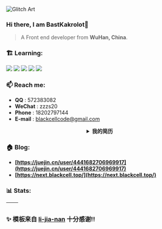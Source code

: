 ![Glitch Art](https://glitch-art.vercel.app/api/simple?word={BastKakrolot})

### Hi there, I am BastKakrolot👋

> A Front end developer from **WuHan, China**.

### 🏗️ Learning:

<code><img src="https://img.shields.io/badge/typescript-%23007ACC.svg?style=for-the-badge&logo=typescript&logoColor=white"/></code>
<code><img src="https://img.shields.io/badge/react-%2320232a.svg?style=for-the-badge&logo=react&logoColor=%2361DAFB"/></code>
<code><img src="https://img.shields.io/badge/node.js-6DA55F?style=for-the-badge&logo=node.js&logoColor=white"/></code>
<code><img src="https://img.shields.io/badge/vuejs-%2335495e.svg?style=for-the-badge&logo=vuedotjs&logoColor=%234FC08D"/></code>
<code><img src="https://img.shields.io/badge/nextjs-%2320232a.svg?style=for-the-badge&logo=nextdotjs&logoColor=%234FC08D"/></code>

### 📫 Reach me:

- **QQ** : 572383082
- **WeChat** : zzzs20
- **Phone** : 18202797144
- **E-mail** : blackcellcode@gmail.com

<details>
    <summary align="center"><b>我的简历</b></summary>

## 联系信息
- **手机**: （+86）18202797144
- **邮箱**: blackcellcode@gmail.com
- **GitHub**: github.com/BastKakrolot
- **掘金**: juejin.cn/user/4441682706969917
- **博客**：next.blackcell.top

## 个人简介

- 熟悉代码开发到上线全流程，对协同开发，分支管理，项目配置等都有较深刻的最佳实践 ，经历过多种分支模型
- 会多审视重构代码，在 Gitlab 上对组内成员进行 code review 积极组织前端分享会，以及代码审查会
- 有中后台大型项目、移动端开发经验，熟悉前端性能优化的实现，例如代码优化、打包优化、资源优化，能结合实际业务场景进行优化
- 熟悉 Webpack 等打包工具的基本配置， 能够对以上工具进行二次封装、基于以上工具搭建通用的开发环境
- 熟悉 prettier / eslint 基本配置，有良好且严格的编码习惯
- 能按照 UI 完成页面还原，任务完成度高

## 工作经验

### XX科技有限公司 - 前端工程师/研发中心/大前端组 （ 2022.02 - 2024.04）

- 负责组内公共组件开发建设工作（可编辑表格等，虚拟列表，可拖动列，）
- 负责组内项目维护，底层逻辑优化，比如开发中途添加主题功
- 负责组内成员任务分配 & CodeReview 工作
- 维护组内代码规范，持续输出项目文档
`react` `ahooks` `Umi` `Antd` `Css-Module` `JSX` ...

### XX有限公司 - web前端 （2019.07 - 2022.02）

- 开发了移动端和桌面端的高保真界面，采用了响应式设计。
- 实现了复杂的前端交互逻辑和组件复用。
 `swiper` `vue` `Bootstrap` `jquery` `animate` ...

### XX科技有限公司 - 前端开发工程师 （2017.07 - 2019.07）
- 开发了PC端的多个项目（包括但不限于一窗受理系统，土地二级交易市场，统一 OA等）。
- 对静态资源核心库进行维护和更新。
- 为旧项目重新搭建底层框架，优化和升级原有系统。
`elementui` `highcharts` `requirejs` `vue` `axios` ...

## 个人项目/作品集

### 基于Next的博客项目

这是我个人开发的博客项目，可以在联系信息中访问我的主页进行查看，该博客使用Next14 进行搭建，支持自动部署实现CI/CD，提交后会调用github的工作流，通过读取配置文件，进行打包。然后将打包后的镜像推送至dockerhub，然后远程调用服务器拉取最新的docker镜像部署，至此可以完成持续部署。博客使用的域名证书通过acme.sh进行自动化续签，该博客支持mdx，可以再编写文章时调用配置好的组件进行更优美的展示，在完成这个功能时发现mdx与部分最新版本的插件不兼容，因此排查了许久，最后通过降级完成此部分功能，此项目能够学习最前沿技术的同时也能让自己的基础更加巩固。数据的存储使用的MongoDB，通过app-router进行获取，其中有部分数据是通过server-Component直接加载，登录部分使用next-auth进行鉴权，可以接入多种登录。
 `mongodb` `next-auth` `vditor` `react-photo-view` `ahooks` `tailwindcss` `next-mdx-remote` `react-mde` `@nextui-org/react` `@mui/material` `@ricons/fa`...

## 供应链管理系统

在此项目中我负责新模块开发，公共组件维护等任务。在开发新模块时能够清晰认知业务需求，高效完成模块搭建。自觉担当公共组件维护工作，这个项目中，当表格数据量达到十万级时，页面会卡死，即使没卡死也会导致编辑过程异常卡顿，使用虚拟列表以及优化编辑逻辑，重构表格内部代码删除冗余方法和过程，使该组件内部细分各个模块，便于日后维护和扩展，并且添加拖拽排序功能，对于十万级数据的编辑也能做到流畅无卡顿，最后此组件在公司内部得到高评价，许多项目都应用了此组件。提倡使用hooks编程，将ui与逻辑分离，大大提高开发效率！维护供应链代码规范，持续更新供应链组件文档，持续输出项目文档。
`Umi3.5` `ahooks` `antd` `React` `mobx` `dva` `v-list` `fomily` ...

## 微信点单程序

项目使用微信小程序框架开发，登陆后获取id，用户详情，订单信息等进行socket连接前后台交互；首页分为6个模块：首页展示、餐品点单、订单提交页、订单列表、订单详情、个人中心。首页展示主要展示当前推荐商品以及用户基本信息和操作按钮，餐品点单页面进入后会选择用餐人数，在餐品列表上方也会展示当前推荐餐品，左侧分类和右侧餐品列表实现联动，用户点完餐品后会进入订单提交页面。 订单提交页面展示用户所选商品列表、就餐人数、餐厅地址点击可进入地图查看并可以进行导航、电话点击可直接拨打、用户选择预约时间，确认完毕后进入支付，支付成功则会进入订单详情页面。订单详情页面展示当前订单信息，流水号，交易号等信息。订单列表展示用户历史订单以及进行中订单基本信息，点击后可进入订单详情查看。中心页面展示用户头像，积分，优惠券等信息

# 致谢
感谢您花时间阅读我的简历，期待能有机会和您共事。

</details>

### 🏠 Blog:

- **[https://juejin.cn/user/4441682706969917](https://juejin.cn/user/4441682706969917)**
- **[https://next.blackcell.top/](https://next.blackcell.top/)**

### 📊 Stats:

| <img align="center" src="https://github-readme-stats.vercel.app/api?username=BastKakrolot&show_icons=true&theme=buefy&hide_border=true" alt="" /> | <img align="center" src="https://github-readme-stats.vercel.app/api/top-langs/?username=BastKakrolot&layout=compact&theme=buefy&hide_border=true" alt="" /> |
| ------------------------------------------------------------------------------------------------------------------------------------------------- | ----------------------------------------------------------------------------------------------------------------------------------------------------------- |

### ✨ 模板来自 [li-jia-nan](https://github.com/li-jia-nan) 十分感谢!!
